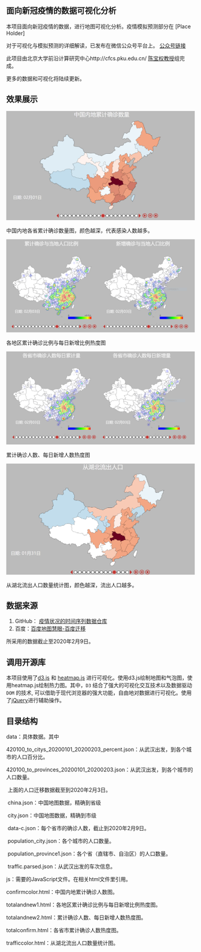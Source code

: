 ## 面向新冠疫情的数据可视化分析

本项目面向新冠疫情的数据，进行地图可视化分析。疫情模拟预测部分在 [Place Holder]

对于可视化与模拟预测的详细解读，已发布在微信公众号平台上。 [公众号链接](https://mp.weixin.qq.com/s?__biz=MzU3NTczNzI2MQ==&mid=2247484006&idx=1&sn=57d8cd06d511fdc3d22d87e0842f6b9b&chksm=fd1fdea4ca6857b2810933007cca58874c1b522b5b02a21c91394cab25dd5b07f74803216c04&mpshare=1&scene=1&srcid=&sharer_sharetime=1581345787110&sharer_shareid=5c5431824882695847df7d3856c69e42&key=3a0238dfe83dd392ff5695d901e568664b82efac5b997ed3c90683155f9069d0c1cd95cc8d049910335f7cb4fad736dcb98f09f6ff8561feb2c091673d69e57f44f0c892d744da72a8bba9c2d7d242eb&ascene=1&uin=MTkwNTgyNjU4NA%3D%3D&devicetype=Windows+10&version=6208006f&lang=zh_CN&exportkey=AR16cMvN776UQwQfheM66CI%3D&pass_ticket=QsCKKAtwXsF8sfr61Sarij0LipAb55R4ijUFosqFAs0rMrXy4EiKmA4VdyoOG0E9)

此项目由北京大学前沿计算研究中心http://cfcs.pku.edu.cn/ [陈宝权教授](http://cfcs.pku.edu.cn/baoquan/)组完成。

更多的数据和可视化将陆续更新。

## 效果展示

![中国内地累计确诊数量](./screen/confirmcolor.png)

中国内地各省累计确诊数量图，颜色越深，代表感染人数越多。

![累计确诊比例、新增确诊比例](./screen/totalandnew1.png)

各地区累计确诊比例与每日新增比例热度图

![累计确诊数量、新增确诊数量](./screen/totalandnew2.png)

累计确诊人数、每日新增人数热度图

![从湖北流出人口数量](./screen/trafficcolor.png)

从湖北流出人口数量统计图，颜色越深，流出人口越多。

## 数据来源

1. GitHub： [疫情状况的时间序列数据仓库](https://github.com/BlankerL/DXY-2019-nCoV-Data) 
2. 百度：[百度地图慧眼-百度迁移](http://qianxi.baidu.com/)

所采用的数据截止至2020年2月9日。

## 调用开源库

本项目使用了[d3.js](https://d3js.org/) 和 [heatmap.js](https://www.patrick-wied.at/static/heatmapjs/) 进行可视化。使用d3.js绘制地图和气泡图，使用heatmap.js绘制热力图。其中，`D3` 结合了强大的可视化交互技术以及数据驱动 `DOM` 的技术, 可以借助于现代浏览器的强大功能，自由地对数据进行可视化。使用了[jQuery](https://jquery.com/)进行辅助操作。

## 目录结构

data：具体数据。其中

​	420100_to_citys_20200101_20200203_percent.json：从武汉出发，到各个城市的人口百分比。

​	420100_to_provinces_20200101_20200203.json：从武汉出发，到各个城市的人口数量。

​	上面的人口迁移数据截至到2020年2月3日。

​	china.json：中国地图数据，精确到省级

​	city.json：中国地图数据，精确到市级

​	data-c.json：每个省市的确诊人数，截止到2020年2月9日。

​	population_city.json：各个城市的人口数量。

​	population_province1.json：各个省（直辖市、自治区）的人口数量。

​	traffic.parsed.json：从武汉出发的车次信息。

js：需要的JavaScript文件。在相关html文件里引用。

confirmcolor.html：中国内地累计确诊人数图。

totalandnew1.html：各地区累计确诊比例与每日新增比例热度图。

totalandnew2.html：累计确诊人数、每日新增人数热度图。

totalconfirm.html：各省市累计确诊人数热度图。

trafficcolor.html：从湖北流出人口数量统计图。